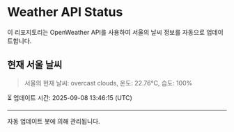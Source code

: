 
# Weather API Status

이 리포지토리는 OpenWeather API를 사용하여 서울의 날씨 정보를 자동으로 업데이트합니다.

## 현재 서울 날씨
> 서울의 현재 날씨: overcast clouds, 온도: 22.76°C, 습도: 100%

⏳ 업데이트 시간: 2025-09-08 13:46:15 (UTC)

---
자동 업데이트 봇에 의해 관리됩니다.
